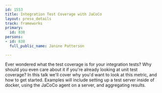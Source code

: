 ```yaml
---
id: 1553
title: Integration Test Coverage with JaCoCo
layout: preso_details
track: frameworks
primary:
  id: 838
persons:
- id: 838
  full_public_name: Janine Patterson

---
```

Ever wondered what the test coverage is for your integration tests?  Why should you even care about it if you're already looking at unit test coverage? In this talk we'll cover why you'd want to look at this metric, and how to get started. Examples will include setting up a test server inside of docker, using the JaCoCo agent on a server, and aggregating results.